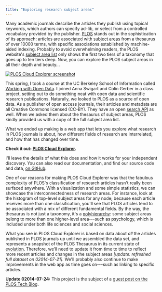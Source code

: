 ```yaml
---
title: "Exploring research subject areas"
---
```



Many academic journals describe the articles they publish using topical keywords, which authors can specify ad-lib, or select from a controlled vocabulary provided by the publisher. [PLOS](http://www.plos.org/) stands out in the sophistication of its approach: articles are associated with [subject areas](http://www.plosone.org/static/help#subjectAreas) from a thesaurus of over 10000 terms, with specific associations established by machine-aided indexing. Probably to avoid overwhelming readers, the PLOS website's [subject area list](http://www.plosone.org/taxonomy) only shows the first two tiers of a taxonomy that goes up to ten tiers deep. Now, you can explore the PLOS subject areas in all their depth and beauty...

<div class="fig"><a href="{{ site.baseurl }}/assets/PLOS-chem-rxns.png" target="blank"><img src="{{ site.baseurl }}/assets/PLOS-chem-rxns.png" alt="PLOS Cloud Explorer screenshot" style="max-width: 1440px;"></a></div>

This spring, I took a course at the UC Berkeley School of Information called [Working with Open Data](http://www.ischool.berkeley.edu/courses/i290t-wod). I joined Anna Swigart and Colin Gerber in a class project, setting out to do something neat with open data and scientific research publications. Naturally, we looked to PLOS as a source of open data. As a publisher of open access journals, their articles and metadata are all Creative Commons licensed (CC-BY). They have an open [search API](http://api.plos.org/) as well. When we asked them about the thesaurus of subject areas, PLOS kindly provided us with a copy of the full subject area list.

What we ended up making is a web app that lets you explore what research in PLOS journals is about, how different fields of research are interrelated, and how that has changed over time.

**Check it out: [PLOS Cloud Explorer](http://groups.ischool.berkeley.edu/ploscloudexplorer/).**

I'll leave the details of what this does and how it works for your independent discovery. You can also read our documentation, and find our source code and data, [on GitHub](https://github.com/cmgerber/PLOS_Cloud_Explorer).

One of our reasons for making PLOS Cloud Explorer was that the fabulous complexity of PLOS's classification of research articles hasn't really been surfaced anywhere. With a visualization and some simple statistics, we can showcase the interconnectedness of research areas. For instance, look at the histogram of top-level subject areas for any node; because each article receives more than one classification, you'll see that PLOS articles tend to be associated with a mix of different fundamental fields. By the way, the thesaurus is not just a taxonomy, it's a [polyhierarchy](http://en.wiktionary.org/wiki/polyhierarchy): some subject areas belong to more than one higher-level area---such as psychology, which is included under both life sciences and social sciences.

What you see in PLOS Cloud Explorer is based on data about *all* the articles published in PLOS journals up until we assembled the data set, and represents a snapshot of the PLOS Thesaurus in its current state of [evolution](http://blogs.plos.org/tech/thesaurus-evolution/). Therefore, we'll need to update it from time to time to reflect more recent articles and changes in the subject areas *[update: refreshed full dataset on 02014-07-21]*. We'll probably also continue to make improvements in the web app as time goes on---such as linking to specific articles. 

**Update 02014-07-24:** This project is the subject of a [guest post on the PLOS Tech Blog](http://blogs.plos.org/tech/delving-subject-areas-plos-cloud-explorer/).